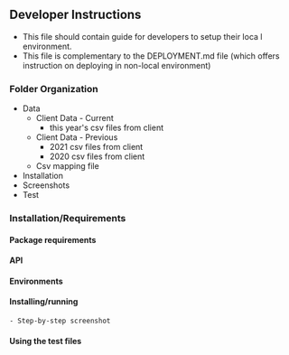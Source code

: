## Developer Instructions
- This file should contain guide for developers to setup their loca l environment. 
- This file is complementary to the DEPLOYMENT.md file (which offers instruction on deploying in non-local environment)
### Folder Organization
- Data
    - Client Data - Current
        -  this year's csv files from client
    - Client Data - Previous
        - 2021 csv files from client
        - 2020 csv files from client
    - Csv mapping file
- Installation
- Screenshots
- Test
### Installation/Requirements
#### Package requirements
#### API
#### Environments
#### Installing/running
    - Step-by-step screenshot
#### Using the test files